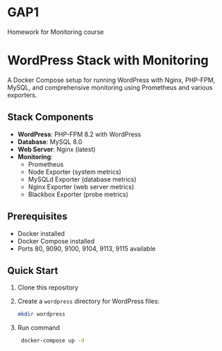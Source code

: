 # GAP1
Homework for Monitoring course

# WordPress Stack with Monitoring

A Docker Compose setup for running WordPress with Nginx, PHP-FPM, MySQL, and comprehensive monitoring using Prometheus and various exporters.

## Stack Components

- **WordPress**: PHP-FPM 8.2 with WordPress
- **Database**: MySQL 8.0
- **Web Server**: Nginx (latest)
- **Monitoring**:
  - Prometheus
  - Node Exporter (system metrics)
  - MySQLd Exporter (database metrics)
  - Nginx Exporter (web server metrics)
  - Blackbox Exporter (probe metrics)

## Prerequisites

- Docker installed
- Docker Compose installed
- Ports 80, 9090, 9100, 9104, 9113, 9115 available

## Quick Start

1. Clone this repository

2. Create a `wordpress` directory for WordPress files:
   ```bash
   mkdir wordpress
   ```
3. Run command
   ```bash
	docker-compose up -d
   ```
